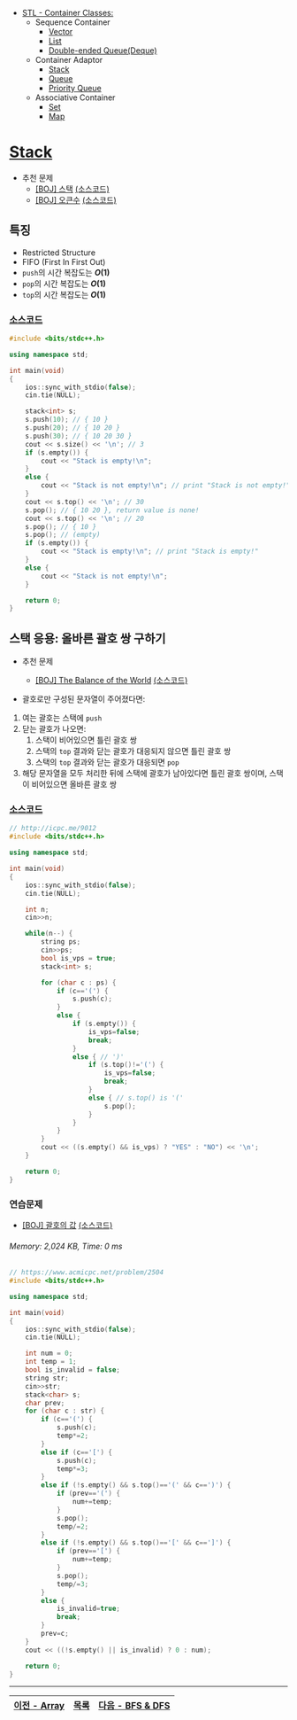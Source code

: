 * [STL - Container Classes:](/stl/)
    * Sequence Container
        * [Vector](/stl/vector/)
        * [List](/stl/list/)
        * [Double-ended Queue(Deque)](/stl/deque/)
    * Container Adaptor
        * [Stack](/stl/stack/)
        * [Queue](/stl/queue/)
        * [Priority Queue](/stl/priority_queue_heap/)
    * Associative Container
        * [Set](/stl/set/)
        * [Map](/stl/map/)

# [Stack](https://cplusplus.com/reference/stack/stack)
* 추천 문제
    * [[BOJ] 스택](https://www.acmicpc.net/problem/10828) [(소스코드)](./src/stack.cpp)
    * [[BOJ] 오큰수](https://www.acmicpc.net/problem/17298) [(소스코드)](./src/nge.cpp)

## 특징
* Restricted Structure
* FIFO (First In First Out)
* `push`의 시간 복잡도는 <b><i>O</i>(1)</b>
* `pop`의 시간 복잡도는 <b><i>O</i>(1)</b>
* `top`의 시간 복잡도는 <b><i>O</i>(1)</b>

### [소스코드](./src/exam.cpp)
```c++
#include <bits/stdc++.h>

using namespace std;

int main(void)
{
    ios::sync_with_stdio(false);
    cin.tie(NULL);

    stack<int> s;
    s.push(10); // { 10 }
    s.push(20); // { 10 20 }
    s.push(30); // { 10 20 30 }
    cout << s.size() << '\n'; // 3
    if (s.empty()) {
        cout << "Stack is empty!\n";
    } 
    else {
        cout << "Stack is not empty!\n"; // print "Stack is not empty!"
    }
    cout << s.top() << '\n'; // 30
    s.pop(); // { 10 20 }, return value is none!
    cout << s.top() << '\n'; // 20
    s.pop(); // { 10 }
    s.pop(); // (empty)
    if (s.empty()) {
        cout << "Stack is empty!\n"; // print "Stack is empty!"
    } 
    else {
        cout << "Stack is not empty!\n"; 
    }

    return 0;
}
```

## 스택 응용: 올바른 괄호 쌍 구하기
* 추천 문제
    * [[BOJ] The Balance of the World](https://www.acmicpc.net/problem/4949) [(소스코드)](./stack_app/balance_world.cpp)

* 괄호로만 구성된 문자열이 주어졌다면:
1. 여는 괄호는 스택에 `push`
2. 닫는 괄호가 나오면:
    1. 스택이 비어있으면 틀린 괄호 쌍
    2. 스택의 `top` 결과와 닫는 괄호가 대응되지 않으면 틀린 괄호 쌍
    3. 스택의 `top` 결과와 닫는 괄호가 대응되면 `pop`
3. 해당 문자열을 모두 처리한 뒤에 스택에 괄호가 남아있다면 틀린 괄호 쌍이며, 스택이 비어있으면 올바른 괄호 쌍

### [소스코드](./stack_app/exam.cpp)
```c++
// http://icpc.me/9012
#include <bits/stdc++.h>

using namespace std;

int main(void)
{
    ios::sync_with_stdio(false);
    cin.tie(NULL);

    int n;
    cin>>n;

    while(n--) {
        string ps;
        cin>>ps;
        bool is_vps = true;
        stack<int> s;

        for (char c : ps) {
            if (c=='(') {
                s.push(c);
            } 
            else {
                if (s.empty()) {
                    is_vps=false;
                    break;
                } 
                else { // ')'
                    if (s.top()!='(') {
                        is_vps=false;
                        break;
                    } 
                    else { // s.top() is '('
                        s.pop();
                    }
                }
            }
        }    
        cout << ((s.empty() && is_vps) ? "YES" : "NO") << '\n';
    }

    return 0;
}
```

### 연습문제
* [[BOJ] 괄호의 값](https://www.acmicpc.net/problem/2504) [(소스코드)](./stack_app/exercise.cpp)
###### Memory: 2,024 KB, Time: 0 ms
```c++
// https://www.acmicpc.net/problem/2504
#include <bits/stdc++.h>

using namespace std;

int main(void)
{
    ios::sync_with_stdio(false);
    cin.tie(NULL);

    int num = 0;
    int temp = 1;
    bool is_invalid = false;
    string str;
    cin>>str;
    stack<char> s;
    char prev;
    for (char c : str) {
        if (c=='(') {
            s.push(c);
            temp*=2;
        }
        else if (c=='[') {
            s.push(c);
            temp*=3;
        }
        else if (!s.empty() && s.top()=='(' && c==')') {
            if (prev=='(') {
                num+=temp;
            }
            s.pop();
            temp/=2;
        }
        else if (!s.empty() && s.top()=='[' && c==']') {
            if (prev=='[') {
                num+=temp;
            }
            s.pop();
            temp/=3;
        }
        else {
            is_invalid=true;
            break;
        }
        prev=c;
    }
    cout << ((!s.empty() || is_invalid) ? 0 : num);

    return 0;
}
```

---
|[이전 - Array](/array/)|[목록](https://github.com/RyanJeong/CP#index)|[다음 - BFS & DFS](/bfs_dfs/)|
|-|-|-|

